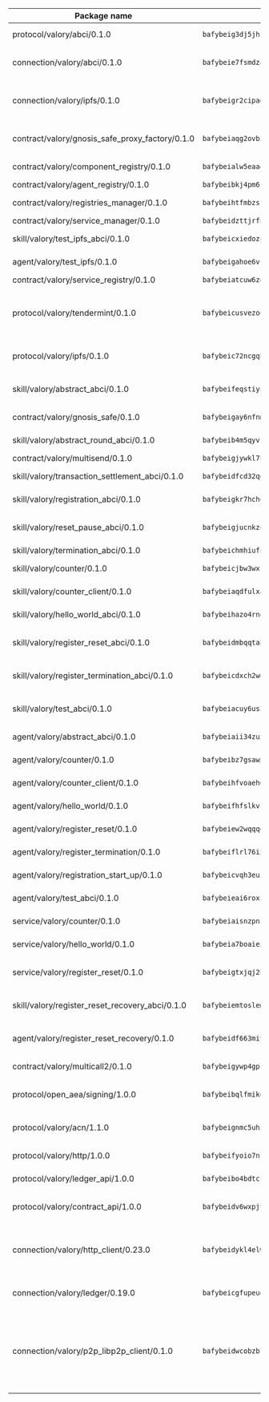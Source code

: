 | Package name                                                  | Package hash                                                  | Description                                                                                                                |
| ------------------------------------------------------------- | ------------------------------------------------------------- | -------------------------------------------------------------------------------------------------------------------------- |
| protocol/valory/abci/0.1.0                                    | `bafybeig3dj5jhsowlvg3t73kgobf6xn4nka7rkttakdb2gwsg5bp7rt7q4` | A protocol for ABCI requests and responses.                                                                                |
| connection/valory/abci/0.1.0                                  | `bafybeie7fsmdzatyofhagfice7afbmyn7ht3zuzojdlu6cjaz7zncjspfq` | connection to wrap communication with an ABCI server.                                                                      |
| connection/valory/ipfs/0.1.0                                  | `bafybeigr2cipad23aebjpnqtzpgymiwrwgmnior2fk4inbscdnqyl5epla` | A connection responsible for uploading and downloading files from IPFS.                                                    |
| contract/valory/gnosis_safe_proxy_factory/0.1.0               | `bafybeiaqg2ovb3r6iskkp6iyawsw42u7h4hhci6r4cowmazrlosjcq3vxq` | Gnosis Safe proxy factory (GnosisSafeProxyFactory) contract                                                                |
| contract/valory/component_registry/0.1.0                      | `bafybeialw5eaa4v54s7i3sjsuy6d5k624quhxhziqntwq5hnz4g646sb7m` | Component registry contract                                                                                                |
| contract/valory/agent_registry/0.1.0                          | `bafybeibkj4pm6ziqh2fl3xfsjiou4ibnxlipmvmqhgvc7xwpnaddbtxzli` | Agent registry contract                                                                                                    |
| contract/valory/registries_manager/0.1.0                      | `bafybeihtfmbzsjwsz7kmujzc4bofyoxckekbdi643f762tj3fe4witgjqu` | Registries Manager contract                                                                                                |
| contract/valory/service_manager/0.1.0                         | `bafybeidzttjrfn3kfxubr24axouytshsm57sjl2232g2z3wlitk6dl32em` | Service Manager contract                                                                                                   |
| skill/valory/test_ipfs_abci/0.1.0                             | `bafybeicxiedoznklahdhpqrw5ersq7rxnmccupq7cdgbtc3isgvql6ziye` | IPFS e2e testing application.                                                                                              |
| agent/valory/test_ipfs/0.1.0                                  | `bafybeigahoe6vcoorrxjsf6xra4jmj7muf7rdlq4js7o4i4vqrpoo6oocm` | Agent for testing the ABCI connection.                                                                                     |
| contract/valory/service_registry/0.1.0                        | `bafybeiatcuw6zeqok4spkkonui6likgdfwtp2dichzrlbjxnf76eg42sdq` | Service Registry contract                                                                                                  |
| protocol/valory/tendermint/0.1.0                              | `bafybeicusvezoqlmyt6iqomcbwaz3xkhk2qf3d56q5zprmj3xdxfy64k54` | A protocol for communication between two AEAs to share tendermint configuration details.                                   |
| protocol/valory/ipfs/0.1.0                                    | `bafybeic72ncgqbzoz2guj4p4yjqulid7mv6yroeh65hxznloamoveeg7hq` | A protocol specification for IPFS requests and responses.                                                                  |
| skill/valory/abstract_abci/0.1.0                              | `bafybeifeqstiynx2n37k7lpdbcclylgg7tsmym7vtj4tanrukkvw4pp5nu` | The abci skill provides a template of an ABCI application.                                                                 |
| contract/valory/gnosis_safe/0.1.0                             | `bafybeigay6nfnmzddx3opzqdnl2lvlvabi73beffs2py3krlagwgzuesmu` | Gnosis Safe (GnosisSafeL2) contract                                                                                        |
| skill/valory/abstract_round_abci/0.1.0                        | `bafybeib4m5qyvkq7gqilb7vnbhlsuxulpzh7o2ionboq4m23ky4kqy6vza` | abstract round-based ABCI application                                                                                      |
| contract/valory/multisend/0.1.0                               | `bafybeigjywkl7hydjsrkogob3xebj2ifhqwmfhhxoeyrndzhhxi5u6amey` | MultiSend contract                                                                                                         |
| skill/valory/transaction_settlement_abci/0.1.0                | `bafybeidfcd32qg5bgqxkenfappncn4kinoucnmxd3oegux3fr2rrzgwnqe` | ABCI application for transaction settlement.                                                                               |
| skill/valory/registration_abci/0.1.0                          | `bafybeigkr7hchqx4c33bemfjf73t45nw34xfdompx2p2j6w55xjogm4hge` | ABCI application for common apps.                                                                                          |
| skill/valory/reset_pause_abci/0.1.0                           | `bafybeigjucnkz4sz6kunubrttbf6yrjo7sbituyujh5wkgdekzx6cdlkn4` | ABCI application for resetting and pausing app executions.                                                                 |
| skill/valory/termination_abci/0.1.0                           | `bafybeichmhiufnos5isyuyooptnseeviocg2sozzl7avmvh3epvidnxizm` | Termination skill.                                                                                                         |
| skill/valory/counter/0.1.0                                    | `bafybeicjbw3wxzu3l46lhtxfbt5f6a5dvaydtdbij6gz5kx7pvazsic3pm` | The ABCI Counter application example.                                                                                      |
| skill/valory/counter_client/0.1.0                             | `bafybeiaqdfulxamdshw7fykfkqvkpvjb5bnmhv7ffrjiwdi4ktiulklx6q` | A client for the ABCI counter application.                                                                                 |
| skill/valory/hello_world_abci/0.1.0                           | `bafybeihazo4rndszzxilbx755orovlhjwyhaom4gggbct6e4ghwlwfuqia` | Hello World ABCI application.                                                                                              |
| skill/valory/register_reset_abci/0.1.0                        | `bafybeidmbqqtahdyh4aeuzk36qpcspjl2pivsccy24skrwrusyko2rndum` | ABCI application for dummy skill that registers and resets                                                                 |
| skill/valory/register_termination_abci/0.1.0                  | `bafybeicdxch2wgy3bhec7i4tjcfd5wngmi5wsw5lttwapo63skntlxawfi` | ABCI application for dummy skill that registers and resets                                                                 |
| skill/valory/test_abci/0.1.0                                  | `bafybeiacuy6us5itiqg6jmqrhkkcixq2qmisntrvrtgk4sipsncqy3a4jm` | ABCI application for testing the ABCI connection.                                                                          |
| agent/valory/abstract_abci/0.1.0                              | `bafybeiaii34zuxssht3hysadjdhwgqktxaziw7ws6lv6mekxktdjehnv2e` | The abstract ABCI AEA - for testing purposes only.                                                                         |
| agent/valory/counter/0.1.0                                    | `bafybeibz7gsawp75mq3wqywfjogarwxczlmyp2sbeid6qgmzb24fb7bc3e` | The ABCI Counter example as an AEA                                                                                         |
| agent/valory/counter_client/0.1.0                             | `bafybeihfvoaeh6s7idwqxcfs4fpil4mbtvg6jugpul34p335ziztq4r5pi` | The ABCI Counter example as an AEA                                                                                         |
| agent/valory/hello_world/0.1.0                                | `bafybeifhfslkvcgc3ydbpuwz34f65bf4yesuecq6pwrdngr6vmmw6mxmam` | Hello World ABCI example.                                                                                                  |
| agent/valory/register_reset/0.1.0                             | `bafybeiew2wqqqend2yrz5xzwwea522mutlqcq7clpuap6scwzpmauur5wu` | Register reset to replicate Tendermint issue.                                                                              |
| agent/valory/register_termination/0.1.0                       | `bafybeiflrl76ixizkctyzgimw3zuwr4rdc6p6xinnksn7l5vb6knc5h4qe` | Register terminate to test the termination feature.                                                                        |
| agent/valory/registration_start_up/0.1.0                      | `bafybeicvqh3euilx6mmg3run75pt3rvfkdru7zhc53jdwl5qbyogjmazmi` | Registration start-up ABCI example.                                                                                        |
| agent/valory/test_abci/0.1.0                                  | `bafybeieai6roximij43bn3av5dcy2qpym7teme742vm6scgfv2p3oo5xre` | Agent for testing the ABCI connection.                                                                                     |
| service/valory/counter/0.1.0                                  | `bafybeiaisnzpnia3xa3qrrz4z2c5776szbt4sbnhoolhsfaw2ltnat36ry` | A set of agents incrementing a counter                                                                                     |
| service/valory/hello_world/0.1.0                              | `bafybeia7boaie5zvmuogkoj5tb3rpx7ia2i2qgyaczbjxbrt7oujropgtq` | A simple demonstration of a simple ABCI application                                                                        |
| service/valory/register_reset/0.1.0                           | `bafybeigtxjqj2hpyx767gqufh7keayslt4jrsb2iczv53vydfsveyjql3q` | Test and debug tendermint reset mechanism.                                                                                 |
| skill/valory/register_reset_recovery_abci/0.1.0               | `bafybeiemtoslemmvtilkeujw4lz7h4xwnwvga2ydn7xyjpfourrthpsrny` | ABCI application for dummy skill that registers and resets                                                                 |
| agent/valory/register_reset_recovery/0.1.0                    | `bafybeidf663miyo7xwhshy3npczcpyhlwasvvobvccjvts7fuh2rxa3wpe` | Agent to showcase hard reset as a recovery mechanism.                                                                      |
| contract/valory/multicall2/0.1.0                              | `bafybeigywp4gpl6lel2bemehbvevpfflnwnpjaq3wnb7o7rjnwzqrlnijq` | The MakerDAO multicall2 contract.                                                                                          |
| protocol/open_aea/signing/1.0.0                               | `bafybeibqlfmikg5hk4phzak6gqzhpkt6akckx7xppbp53mvwt6r73h7tk4` | A protocol for communication between skills and decision maker.                                                            |
| protocol/valory/acn/1.1.0                                     | `bafybeignmc5uh3vgpuckljcj2tgg7hdqyytkm6m5b6v6mxtazdcvubibva` | The protocol used for envelope delivery on the ACN.                                                                        |
| protocol/valory/http/1.0.0                                    | `bafybeifyoio7nlh5zzyn5yz7krkou56l22to3cwg7gw5v5o3vxwklibhty` | A protocol for HTTP requests and responses.                                                                                |
| protocol/valory/ledger_api/1.0.0                              | `bafybeibo4bdtcrxi2suyzldwoetjar6pqfzm6vt5xal22ravkkcvdmtksi` | A protocol for ledger APIs requests and responses.                                                                         |
| protocol/valory/contract_api/1.0.0                            | `bafybeidv6wxpjyb2sdyibnmmum45et4zcla6tl63bnol6ztyoqvpl4spmy` | A protocol for contract APIs requests and responses.                                                                       |
| connection/valory/http_client/0.23.0                          | `bafybeidykl4elwbcjkqn32wt5h4h7tlpeqovrcq3c5bcplt6nhpznhgczi` | The HTTP_client connection that wraps a web-based client connecting to a RESTful API specification.                        |
| connection/valory/ledger/0.19.0                               | `bafybeicgfupeudtmvehbwziqfxiz6ztsxr5rxzvalzvsdsspzz73o5fzfi` | A connection to interact with any ledger API and contract API.                                                             |
| connection/valory/p2p_libp2p_client/0.1.0                     | `bafybeidwcobzb7ut3efegoedad7jfckvt2n6prcmd4g7xnkm6hp6aafrva` | The libp2p client connection implements a tcp connection to a running libp2p node as a traffic delegate to send/receive envelopes to/from agents in the DHT. |
